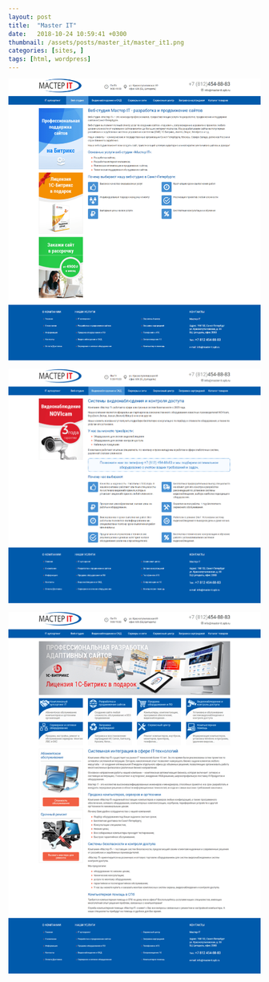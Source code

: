 ```yaml
---
layout: post
title:  "Master IT"
date:   2018-10-24 10:59:41 +0300
thumbnail: /assets/posts/master_it/master_it1.png
categories: [sites, ]
tags: [html, wordpress]
---
```

![Screenshot1](/assets/posts/master_it/master_it1.png)


![Screenshot2](/assets/posts/master_it/master_it2.png)


![Screenshot2](/assets/posts/master_it/master_it3.png)
